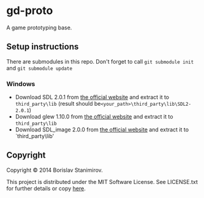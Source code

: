 gd-proto
========

A game prototyping base.

Setup instructions
------------------

There are submodules in this repo. Don't forget to call `git submodule init` and
`git submodule update`

### Windows

* Download SDL 2.0.1 from [the official website](http://libsdl.org/download-2.0.php)
and extract it to `third_party\lib` (result should be`<your_path>\third_party\lib\SDL2-2.0.1`)
* Download glew 1.10.0 from [the official website](http://glew.sourceforge.net/)
and extract it to `third_party\lib`
* Download SDL_image 2.0.0 from [the official website](http://www.libsdl.org/projects/SDL_image/)
and extract it to `third_party\lib'


Copyright
---------

Copyright &copy; 2014 Borislav Stanimirov.

This project is distributed under the MIT Software License. See LICENSE.txt for
further details or copy [here](http://opensource.org/licenses/MIT).
